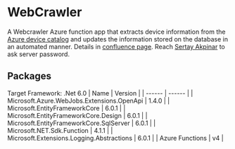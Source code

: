 # WebCrawler
A Webcrawler Azure function app that extracts device information from the [Azure device catalog](https://devicecatalog.azure.com/) and updates the information stored on the database in an automated manner. Details in [confluence page](https://industriereply.atlassian.net/wiki/spaces/~633ee4737f85f16777a28788/pages/1807646721/Web+Crawler).
Reach [Sertay Akpinar](mailto:s.akpinar@reply.de?subject=Web%20Crawler%20Server%20Password) to ask server password.

## Packages
Target Framework: .Net 6.0
| Name | Version |
| ------ | ------ |
| Microsoft.Azure.WebJobs.Extensions.OpenApi | 1.4.0 |
| Microsoft.EntityFrameworkCore | 6.0.1 |
| Microsoft.EntityFrameworkCore.Design | 6.0.1 |
| Microsoft.EntityFrameworkCore.SqlServer | 6.0.1 |
| Microsoft.NET.Sdk.Function | 4.1.1 |
| Microsoft.Extensions.Logging.Abstractions | 6.0.1 |
| Azure Functions | v4 | 
